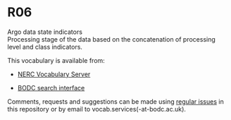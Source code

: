 # R06
Argo data state indicators  
Processing stage of the data based on the concatenation of processing level and class indicators.

This vocabulary is available from:

* [NERC Vocabulary Server](http://vocab.nerc.ac.uk/collection/R03/current/)

* [BODC search interface](https://www.bodc.ac.uk/resources/vocabularies/vocabulary_search/R03/)

Comments, requests and suggestions can be made using [regular issues](https://github.com/nvs-vocabs/R03/issues/new) in this repository or by email to vocab.services(-at-bodc.ac.uk).
